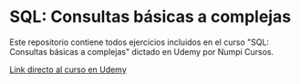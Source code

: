 # **SQL: Consultas básicas a complejas**

Este repositorio contiene todos ejercicios incluidos en el curso "SQL: Consultas básicas a complejas" dictado en Udemy por Numpi Cursos.

<a href="https://www.udemy.com/course/aprende-sql-desde-cero-curso-con-mas-de-100-ejercicios/">Link directo al curso en Udemy</a>